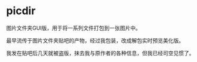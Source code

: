 # picdir
 图片文件夹GUI版，用于将一系列文件打包到一张图片中。

最早流传于图片文件夹贴吧的产物，经过我包装，改成解包实时预览美化版。

我发在贴吧后几天就被盗版，抹去我与原作者的各种信息，但我已经司空见惯了。